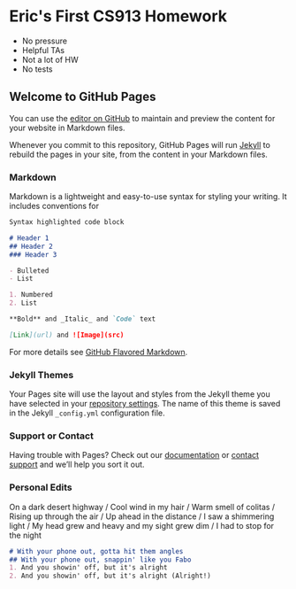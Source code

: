 # Eric's First CS913 Homework
- No pressure
- Helpful TAs
- Not a lot of HW
- No tests
## Welcome to GitHub Pages

You can use the [editor on GitHub](https://github.com/kalutes/CS193_Fall18_Lab1/edit/master/index.md) to maintain and preview the content for your website in Markdown files.

Whenever you commit to this repository, GitHub Pages will run [Jekyll](https://jekyllrb.com/) to rebuild the pages in your site, from the content in your Markdown files.

### Markdown

Markdown is a lightweight and easy-to-use syntax for styling your writing. It includes conventions for

```markdown
Syntax highlighted code block

# Header 1
## Header 2
### Header 3

- Bulleted
- List

1. Numbered
2. List

**Bold** and _Italic_ and `Code` text

[Link](url) and ![Image](src)
```

For more details see [GitHub Flavored Markdown](https://guides.github.com/features/mastering-markdown/).

### Jekyll Themes

Your Pages site will use the layout and styles from the Jekyll theme you have selected in your [repository settings](https://github.com/kalutes/CS193_Fall18_Lab1/settings). The name of this theme is saved in the Jekyll `_config.yml` configuration file.

### Support or Contact

Having trouble with Pages? Check out our [documentation](https://help.github.com/categories/github-pages-basics/) or [contact support](https://github.com/contact) and we’ll help you sort it out.

### Personal Edits

On a dark desert highway / Cool wind in my hair / Warm smell of colitas / Rising up through the air / Up ahead in the distance / I saw a shimmering light / My head grew and heavy and my sight grew dim / I had to stop for the night

```markdown
# With your phone out, gotta hit them angles
## With your phone out, snappin' like you Fabo
1. And you showin' off, but it's alright
2. And you showin' off, but it's alright (Alright!)
